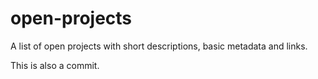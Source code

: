 # open-projects
A list of open projects with short descriptions, basic metadata and links. 

This is also a commit.
